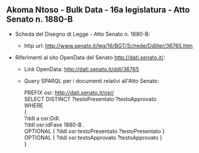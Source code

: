 ## Akoma Ntoso - Bulk Data - 16a legislatura - Atto Senato n. 1880-B ##

* Scheda del Disegno di Legge - Atto Senato n. 1880-B:
	* http url: http://www.senato.it/leg/16/BGT/Schede/Ddliter/36765.htm

* Riferimenti al sito OpenData del Senato http://dati.senato.it/:
	* Link OpenData: http://dati.senato.it/ddl/36765
	* Query SPARQL per i documenti relativi all'Atto Senato:

        PREFIX osr: <http://dati.senato.it/osr/>  
		SELECT DISTINCT ?testoPresentato ?testoApprovato  
		WHERE  
		{  
		    ?ddl a osr:Ddl.  
		    ?ddl osr:idFase 1880-B .  
		    OPTIONAL { ?ddl osr:testoPresentato ?testoPresentato }  
		    OPTIONAL { ?ddl osr:testoApprovato ?testoApprovato }  
		}
		
